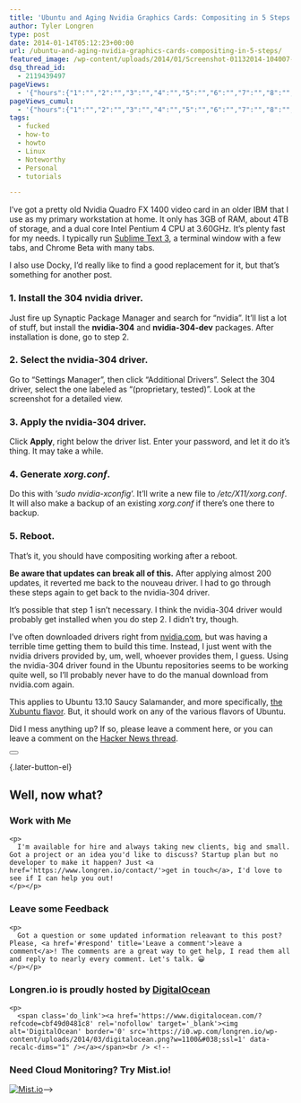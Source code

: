```yaml
---
title: 'Ubuntu and Aging Nvidia Graphics Cards: Compositing in 5 Steps'
author: Tyler Longren
type: post
date: 2014-01-14T05:12:23+00:00
url: /ubuntu-and-aging-nvidia-graphics-cards-compositing-in-5-steps/
featured_image: /wp-content/uploads/2014/01/Screenshot-01132014-104007-PM.png
dsq_thread_id:
  - 2119439497
pageViews:
  - '{"hours":{"1":"","2":"","3":"","4":"","5":"","6":"","7":"","8":"","9":"","10":"","11":"","12":"","13":"","14":"","15":"","16":"","17":"","18":"","19":"","20":"","21":"","22":"","23":"","24":"","25":"","26":"","27":"","28":"","29":"","30":"","31":"","32":"","33":"","34":"","35":"","36":"","37":"","38":"","39":"","40":"","41":"","42":"","43":"","44":"","45":"","46":"","47":""},"days":{"2":"","3":"","4":"","5":"","6":"","7":"","8":"","9":"","10":"","11":"","12":"","13":"","14":""},"weeks":{"3":"","4":"","5":"","6":"","7":"","8":"","9":"","10":"","11":"","12":""},"months":{"4":"","5":"","6":"","7":"","8":"","9":"","10":"","11":"","12":"","13":"","14":"","15":"","16":"","17":"","18":"","19":"","20":"","21":"","22":"","23":"","24":""}}'
pageViews_cumul:
  - '{"hours":{"1":"","2":"","3":"","4":"","5":"","6":"","7":"","8":"","9":"","10":"","11":"","12":"","13":"","14":"","15":"","16":"","17":"","18":"","19":"","20":"","21":"","22":"","23":"","24":"","25":"","26":"","27":"","28":"","29":"","30":"","31":"","32":"","33":"","34":"","35":"","36":"","37":"","38":"","39":"","40":"","41":"","42":"","43":"","44":"","45":"","46":"","47":""},"days":{"2":"","3":"","4":"","5":"","6":"","7":"","8":"","9":"","10":"","11":"","12":"","13":"","14":""},"weeks":{"3":"","4":"","5":"","6":"","7":"","8":"","9":"","10":"","11":"","12":""},"months":{"4":"","5":"","6":"","7":"","8":"","9":"","10":"","11":"","12":"","13":"","14":"","15":"","16":"","17":"","18":"","19":"","20":"","21":"","22":"","23":"","24":""}}'
tags:
  - fucked
  - how-to
  - howto
  - Linux
  - Noteworthy
  - Personal
  - tutorials

---
```

I&#8217;ve got a pretty old Nvidia Quadro FX 1400 video card in an older IBM that I use as my primary workstation at home. It only has 3GB of RAM, about 4TB of storage, and a dual core Intel Pentium 4 CPU at 3.60GHz. It&#8217;s plenty fast for my needs. I typically run [Sublime Text 3][1], a terminal window with a few tabs, and Chrome Beta with many tabs.

I also use Docky, I&#8217;d really like to find a good replacement for it, but that&#8217;s something for another post.

### 1. Install the 304 nvidia driver.

Just fire up Synaptic Package Manager and search for &#8220;nvidia&#8221;. It&#8217;ll list a lot of stuff, but install the **nvidia-304** and **nvidia-304-dev** packages. After installation is done, go to step 2.

### 2. Select the nvidia-304 driver.

Go to &#8220;Settings Manager&#8221;, then click &#8220;Additional Drivers&#8221;. Select the 304 driver, select the one labeled as &#8220;(proprietary, tested)&#8221;. Look at the screenshot for a detailed view.

### 3. Apply the nvidia-304 driver.

Click **Apply**, right below the driver list. Enter your password, and let it do it&#8217;s thing. It may take a while.

### 4. Generate _xorg.conf_.

Do this with &#8216;_sudo nvidia-xconfig_&#8216;. It&#8217;ll write a new file to _/etc/X11/xorg.conf_. It will also make a backup of an existing _xorg.conf_ if there&#8217;s one there to backup.

### 5. Reboot.

That&#8217;s it, you should have compositing working after a reboot.

**Be aware that updates can break all of this.** After applying almost 200 updates, it reverted me back to the nouveau driver. I had to go through these steps again to get back to the nvidia-304 driver.

It&#8217;s possible that step 1 isn&#8217;t necessary. I think the nvidia-304 driver would probably get installed when you do step 2. I didn&#8217;t try, though.

I&#8217;ve often downloaded drivers right from [nvidia.com][2], but was having a terrible time getting them to build this time. Instead, I just went with the nvidia drivers provided by, um, well, whoever provides them, I guess. Using the nvidia-304 driver found in the Ubuntu repositories seems to be working quite well, so I&#8217;ll probably never have to do the manual download from nvidia.com again.

This applies to Ubuntu 13.10 Saucy Salamander, and more specifically, [the Xubuntu flavor][3]. But, it should work on any of the various flavors of Ubuntu.

Did I mess anything up? If so, please leave a comment here, or you can leave a comment on the [Hacker News thread][4]. 

<div class="wpulike wpulike-default " >
  <div class="wp_ulike_general_class wp_ulike_is_not_liked">
    <button type="button"
					aria-label="Like Button"
					data-ulike-id="5071"
					data-ulike-nonce="425f33854c"
					data-ulike-type="likeThis"
					data-ulike-template="wpulike-default"
					data-ulike-display-likers="0"
					data-ulike-disable-pophover="0"
					class="wp_ulike_btn wp_ulike_put_image wp_likethis_5071"></button><span class="count-box"></span>
  </div>
</div>

[][5]{.later-button-el}

<div class='what-next'>
  <h2>
    Well, now what?
  </h2>
  
  <div class='hire'>
    <h3>
      Work with Me
    </h3>
    
    <p>
      I'm available for hire and always taking new clients, big and small. Got a project or an idea you'd like to discuss? Startup plan but no developer to make it happen? Just <a href='https://www.longren.io/contact/'>get in touch</a>, I'd love to see if I can help you out!
    </p></p>
  </div>
  
  <div class='hire'>
    <h3>
      Leave some Feedback
    </h3>
    
    <p>
      Got a question or some updated information releavant to this post? Please, <a href='#respond' title='Leave a comment'>leave a comment</a>! The comments are a great way to get help, I read them all and reply to nearly every comment. Let's talk. 😀
    </p></p>
  </div>
  
  <div class='now-what-bottom-ad'>
    <h3>
      Longren.io is proudly hosted by <a href='https://www.digitalocean.com/?refcode=cbf49d0481c8'>DigitalOcean</a>
    </h3>
    
    <p>
      <span class='do_link'><a href='https://www.digitalocean.com/?refcode=cbf49d0481c8' rel='nofollow' target='_blank'><img alt='DigitalOcean' border='0' src='https://i0.wp.com/longren.io/wp-content/uploads/2014/03/digitalocean.png?w=1100&#038;ssl=1' data-recalc-dims="1" /></a></span><br /> <!--

<h3>Need Cloud Monitoring? Try Mist.io!</h3>

<span class='do_link'><a href='http://mist.io/?ref=tyler' rel='nofollow' target='_blank'><img alt='Mist.io' border='0' src='https://i0.wp.com/longren.io/wp-content/uploads/2014/04/mistio.jpg?w=1100&#038;ssl=1' data-recalc-dims="1"></a></span>--></div> </div>

 [1]: http://www.sublimetext.com/3
 [2]: http://nvidia.com/
 [3]: http://xubuntu.org/news/saucy-salamander-final/
 [4]: https://news.ycombinator.com/item?id=7055513
 [5]: #